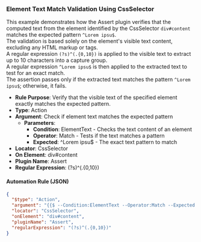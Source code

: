 ### Element Text Match Validation Using CssSelector

This example demonstrates how the Assert plugin verifies that the computed text from the element identified by the CssSelector `div#content` matches the expected pattern `^Lorem ipsu$`.  
The validation is based solely on the element's visible text content, excluding any HTML markup or tags.  
A regular expression `(?s)^(.{0,10})` is applied to the visible text to extract up to 10 characters into a capture group.  
A regular expression `^Lorem ipsu$` is then applied to the extracted text to test for an exact match.  
The assertion passes only if the extracted text matches the pattern `^Lorem ipsu$`; otherwise, it fails.

- **Rule Purpose**: Verify that the visible text of the specified element exactly matches the expected pattern.  
- **Type**: Action  
- **Argument**: Check if element text matches the expected pattern  
  - **Parameters**:  
    - **Condition**: ElementText - Checks the text content of an element  
    - **Operator**: Match - Tests if the text matches a pattern  
    - **Expected**: ^Lorem ipsu$ - The exact text pattern to match  
- **Locator**: CssSelector  
- **On Element**: div#content  
- **Plugin Name**: Assert  
- **Regular Expression**: (?s)^(.{0,10})

#### Automation Rule (JSON)

```json
{
  "$type": "Action",
  "argument": "{{$ --Condition:ElementText --Operator:Match --Expected:^Lorem ipsu$}}",
  "locator": "CssSelector",
  "onElement": "div#content",
  "pluginName": "Assert",
  "regularExpression": "(?s)^(.{0,10})"
}
```
